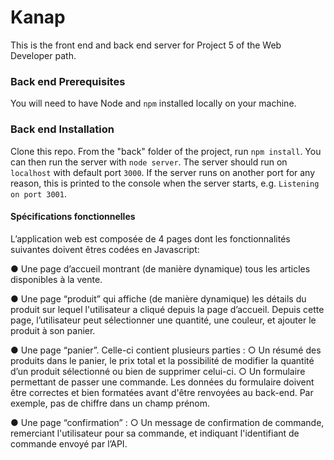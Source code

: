 # Kanap #

This is the front end and back end server for Project 5 of the Web Developer path.

### Back end Prerequisites ###

You will need to have Node and `npm` installed locally on your machine.

### Back end Installation ###

Clone this repo. From the "back" folder of the project, run `npm install`. You 
can then run the server with `node server`. 
The server should run on `localhost` with default port `3000`. If the
server runs on another port for any reason, this is printed to the
console when the server starts, e.g. `Listening on port 3001`.

#### Spécifications fonctionnelles ####

L’application web est composée de 4 pages dont les fonctionnalités suivantes doivent êtres codées en Javascript:

● Une page d’accueil montrant (de manière dynamique) tous les articles disponibles à
la vente.

● Une page “produit” qui affiche (de manière dynamique) les détails du produit sur
lequel l'utilisateur a cliqué depuis la page d’accueil. Depuis cette page, l’utilisateur
peut sélectionner une quantité, une couleur, et ajouter le produit à son panier.

● Une page “panier”. Celle-ci contient plusieurs parties :
  ○ Un résumé des produits dans le panier, le prix total et la possibilité de
    modifier la quantité d’un produit sélectionné ou bien de supprimer celui-ci.
  ○ Un formulaire permettant de passer une commande. Les données du
    formulaire doivent être correctes et bien formatées avant d'être renvoyées au
    back-end. Par exemple, pas de chiffre dans un champ prénom.
    
● Une page “confirmation” :
  ○ Un message de confirmation de commande, remerciant l'utilisateur pour sa
    commande, et indiquant l'identifiant de commande envoyé par l’API.
